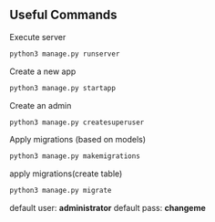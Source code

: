 ## Useful Commands

Execute server

```sh
python3 manage.py runserver
```

Create a new app

```sh
python3 manage.py startapp
```

Create an admin

```sh
python3 manage.py createsuperuser
```

Apply migrations (based on models)

```sh
python3 manage.py makemigrations
```

apply migrations(create table)

```sh
python3 manage.py migrate
```

default user: **administrator**
default pass: **changeme**